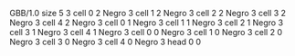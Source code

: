 <gs-board> GBB/1.0
size 5 3
cell 0 2 Negro 3 
cell 1 2 Negro 3 
cell 2 2 Negro 3 
cell 3 2 Negro 3 
cell 4 2 Negro 3 
cell 0 1 Negro 3 
cell 1 1 Negro 3 
cell 2 1 Negro 3 
cell 3 1 Negro 3 
cell 4 1 Negro 3 
cell 0 0 Negro 3 
cell 1 0 Negro 3 
cell 2 0 Negro 3 
cell 3 0 Negro 3 
cell 4 0 Negro 3 
head 0 0
 </gs-board>